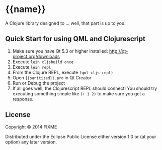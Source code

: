 # {{name}}

A Clojure library designed to ... well, that part is up to you.

## Quick Start for using QML and Clojurescript

1. Make sure you have Qt 5.3 or higher installed: http://qt-project.org/downloads
2. Execute `lein cljsbuild once`
3. Execute `lein repl`
4. From the Clojure REPL, execute `(qml-cljs-repl)`
5. Open `{{sanitized}}.pro` in Qt Creator
6. Run or Debug the project
7. If all goes well, the Clojurescript REPL should connect! You should
   try executing something simple like `(+ 1 2)` to make sure you get
   a response.

## License

Copyright © 2014 FIXME

Distributed under the Eclipse Public License either version 1.0 or (at
your option) any later version.
